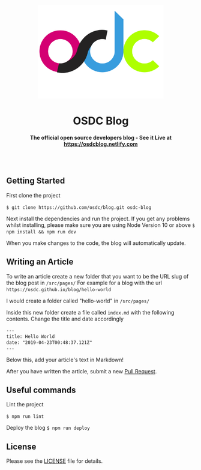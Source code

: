 <div align="center">
	<img height="250" src="./src/components/osdc.png" alt="osdc logo">
	<h1><b>OSDC Blog</b></h1>
	<p><b>The official open source developers blog - See it Live at <a href="https://osdcblog.netlify.com">https://osdcblog.netlify.com</a></b></p>
	</br>
	</br>
</div>

## Getting Started

First clone the project

`$ git clone https://github.com/osdc/blog.git osdc-blog`

Next install the dependencies and run the project. If you get any problems whilst installing, please make sure you are using Node Version 10 or above
`$ npm install && npm run dev`

When you make changes to the code, the blog will automatically update.

## Writing an Article

To write an article create a new folder that you want to be the URL slug of the blog post in `/src/pages/`
For example for a blog with the url `https://osdc.github.io/blog/hello-world`

I would create a folder called "hello-world" in `/src/pages/`

Inside this new folder create a file called `index.md` with the following contents. Change the title and date accordingly

```
---
title: Hello World
date: "2019-04-23T00:48:37.121Z"
---
```

Below this, add your article's text in Markdown!

After you have written the article, submit a new [Pull Request](https://github.com/osdc/blog/pull/new/master).

## Useful commands

Lint the project

`$ npm run lint`

Deploy the blog
`$ npm run deploy`

## License

Please see the [LICENSE](LICENSE) file for details.
